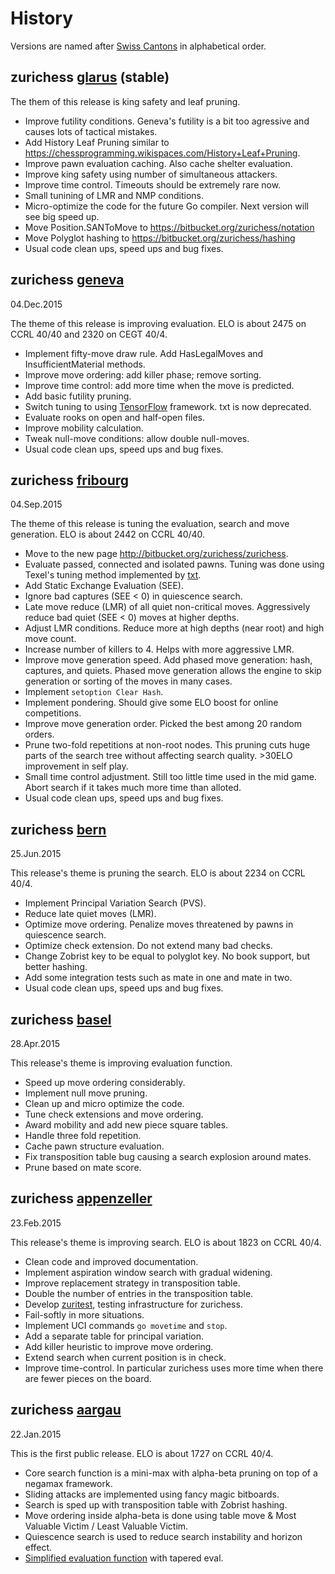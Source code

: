 # History

Versions are named after [Swiss Cantons](http://en.wikipedia.org/wiki/Cantons_of_Switzerland)
in alphabetical order.

## zurichess [glarus](https://en.wikipedia.org/wiki/Canton_of_Glarus) (stable)

The them of this release is king safety and leaf pruning.

* Improve futility conditions. Geneva's futility is a bit too agressive and causes lots of tactical mistakes.
* Add History Leaf Pruning similar to https://chessprogramming.wikispaces.com/History+Leaf+Pruning.
* Improve pawn evaluation caching. Also cache shelter evaluation.
* Improve king safety using number of simultaneous attackers.
* Improve time control. Timeouts should be extremely rare now.
* Small tunining of LMR and NMP conditions.
* Micro-optimize the code for the future Go compiler. Next version will see big speed up.
* Move Position.SANToMove to https://bitbucket.org/zurichess/notation
* Move Polyglot hashing to https://bitbucket.org/zurichess/hashing
* Usual code clean ups, speed ups and bug fixes.

## zurichess [geneva](https://en.wikipedia.org/wiki/Canton_of_Geneva)
04.Dec.2015

The theme of this release is improving evaluation.
ELO is about 2475 on CCRL 40/40 and 2320 on CEGT 40/4.

* Implement fifty-move draw rule. Add HasLegalMoves and InsufficientMaterial methods.
* Improve move ordering: add killer phase; remove sorting.
* Improve time control: add more time when the move is predicted.
* Add basic futility pruning.
* Switch tuning to using [TensorFlow](http://tensorflow.org/) framework. txt is now deprecated.
* Evaluate rooks on open and half-open files.
* Improve mobility calculation.
* Tweak null-move conditions: allow double null-moves.
* Usual code clean ups, speed ups and bug fixes.

## zurichess [fribourg](https://en.wikipedia.org/wiki/Canton_of_Fribourg)
04.Sep.2015

The theme of this release is tuning the evaluation, search and move generation.
ELO is about 2442 on CCRL 40/40.

* Move to the new page http://bitbucket.org/zurichess/zurichess.
* Evaluate passed, connected and isolated pawns. Tuning was done
using Texel's tuning method implemented by
[txt](https://bitbucket.org/zurichess/txt).
* Add Static Exchange Evaluation (SEE).
* Ignore bad captures (SEE < 0) in quiescence search.
* Late move reduce (LMR) of all quiet non-critical moves. Aggressively reduce
bad quiet (SEE < 0) moves at higher depths.
* Adjust LMR conditions. Reduce more at high depths (near root) and high move count.
* Increase number of killers to 4. Helps with more aggressive LMR.
* Improve move generation speed. Add phased move generation: hash,
captures, and quiets. Phased move generation allows the engine to skip
generation or sorting of the moves in many cases.
* Implement `setoption Clear Hash`.
* Implement pondering. Should give some ELO boost for online competitions.
* Improve move generation order. Picked the best among 20 random orders.
* Prune two-fold repetitions at non-root nodes. This pruning cuts huge parts
of the search tree without affecting search quality. >30ELO improvement
in self play.
* Small time control adjustment. Still too little time used in the mid
game. Abort search if it takes much more time than alloted.
* Usual code clean ups, speed ups and bug fixes.

## zurichess [bern](http://en.wikipedia.org/wiki/Canton_of_Bern)
25.Jun.2015

This release's theme is pruning the search. ELO is about 2234 on CCRL 40/4.

* Implement Principal Variation Search (PVS).
* Reduce late quiet moves (LMR).
* Optimize move ordering. Penalize moves threatened by pawns in quiescence search.
* Optimize check extension. Do not extend many bad checks.
* Change Zobrist key to be equal to polyglot key. No book support, but better hashing.
* Add some integration tests such as mate in one and mate in two.
* Usual code clean ups, speed ups and bug fixes.

## zurichess [basel](http://en.wikipedia.org/wiki/Basel-Stadt)
28.Apr.2015

This release's theme is improving evaluation function.

* Speed up move ordering considerably.
* Implement null move pruning.
* Clean up and micro optimize the code.
* Tune check extensions and move ordering.
* Award mobility and add new piece square tables.
* Handle three fold repetition.
* Cache pawn structure evaluation.
* Fix transposition table bug causing a search explosion around mates.
* Prune based on mate score.

## zurichess [appenzeller](http://en.wikipedia.org/wiki/Appenzeller_cheese)
23.Feb.2015

This release's theme is improving search. ELO is about 1823 on CCRL 40/4.

* Clean code and improved documentation.
* Implement aspiration window search with gradual widening.
* Improve replacement strategy in transposition table.
* Double the number of entries in the transposition table.
* Develop [zuritest](https://bitbucket.org/zurichess/zuritest), testing infrastructure for zurichess.
* Fail-softly in more situations.
* Implement UCI commands `go movetime` and `stop`.
* Add a separate table for principal variation.
* Add killer heuristic to improve move ordering.
* Extend search when current position is in check.
* Improve time-control. In particular zurichess uses more time when there are fewer pieces on the board.

## zurichess [aargau](http://en.wikipedia.org/wiki/Aargau)
22.Jan.2015

This is the first public release. ELO is about 1727 on CCRL 40/4.

* Core search function is a mini-max with alpha-beta pruning on top of a negamax framework.
* Sliding attacks are implemented using fancy magic bitboards.
* Search is sped up with transposition table with Zobrist hashing.
* Move ordering inside alpha-beta is done using table move & Most Valuable Victim / Least Valuable Victim.
* Quiescence search is used to reduce search instability and horizon effect.
* [Simplified evaluation function](https://chessprogramming.wikispaces.com/Simplified+evaluation+function) with tapered eval.

